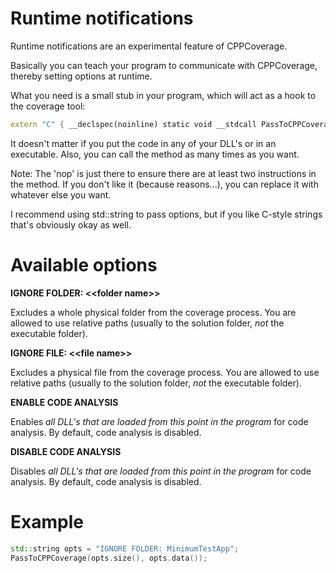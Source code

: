 # Runtime notifications

Runtime notifications are an experimental feature of CPPCoverage.

Basically you can teach your program to communicate with CPPCoverage, thereby setting options at runtime. 

What you need is a small stub in your program, which will act as a hook to the coverage tool:

```C++
extern "C" { __declspec(noinline) static void __stdcall PassToCPPCoverage(size_t count, const char* data) { __nop(); } }
```

It doesn't matter if you put the code in any of your DLL's or in an executable. Also, you can call the method as many times as you want.

Note: The 'nop' is just there to ensure there are at least two instructions in the method. If you don't like it (because reasons...), you can replace it with whatever else you want.

I recommend using std::string to pass options, but if you like C-style strings that's obviously okay as well.

# Available options

**IGNORE FOLDER: &lt;&lt;folder name&gt;&gt;**

Excludes a whole physical folder from the coverage process. You are allowed to use relative paths (usually to the solution folder, *not* the executable folder).

**IGNORE FILE: &lt;&lt;file name&gt;&gt;**

Excludes a physical file from the coverage process. You are allowed to use relative paths (usually to the solution folder, *not* the executable folder).

**ENABLE CODE ANALYSIS**

Enables *all DLL's that are loaded from this point in the program* for code analysis. By default, code analysis is disabled.

**DISABLE CODE ANALYSIS**

Disables *all DLL's that are loaded from this point in the program* for code analysis. By default, code analysis is disabled.

# Example

```C++
std::string opts = "IGNORE FOLDER: MinimumTestApp";
PassToCPPCoverage(opts.size(), opts.data());
```

